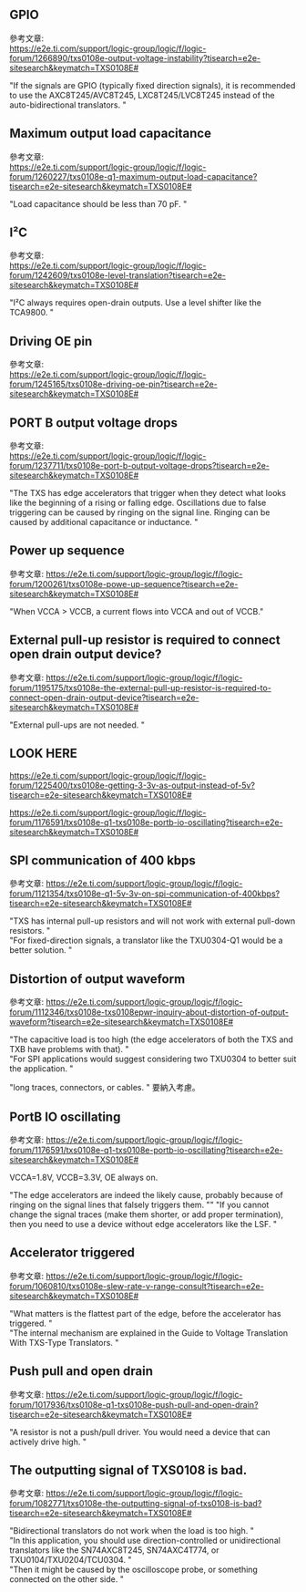## GPIO  
參考文章:  
https://e2e.ti.com/support/logic-group/logic/f/logic-forum/1266890/txs0108e-output-voltage-instability?tisearch=e2e-sitesearch&keymatch=TXS0108E#  
  
"If the signals are GPIO (typically fixed direction signals), it is recommended to use the AXC8T245/AVC8T245, LXC8T245/LVC8T245 instead of the auto-bidirectional translators. "  
  
## Maximum output load capacitance  
參考文章:  
https://e2e.ti.com/support/logic-group/logic/f/logic-forum/1260227/txs0108e-q1-maximum-output-load-capacitance?tisearch=e2e-sitesearch&keymatch=TXS0108E#  
  
"Load capacitance should be less than 70 pF. "  
  
## I²C  
參考文章:  
https://e2e.ti.com/support/logic-group/logic/f/logic-forum/1242609/txs0108e-level-translation?tisearch=e2e-sitesearch&keymatch=TXS0108E#  
  
"I²C always requires open-drain outputs. Use a level shifter like the TCA9800. "  
  
## Driving OE pin  
參考文章:  
https://e2e.ti.com/support/logic-group/logic/f/logic-forum/1245165/txs0108e-driving-oe-pin?tisearch=e2e-sitesearch&keymatch=TXS0108E#  
  
## PORT B output voltage drops  
參考文章:  
https://e2e.ti.com/support/logic-group/logic/f/logic-forum/1237711/txs0108e-port-b-output-voltage-drops?tisearch=e2e-sitesearch&keymatch=TXS0108E#  
  
"The TXS has edge accelerators that trigger when they detect what looks like the beginning of a rising or falling edge. Oscillations due to false triggering can be caused by ringing on the signal line. Ringing can be caused by additional capacitance or inductance. "  
  
## Power up sequence
參考文章: 
https://e2e.ti.com/support/logic-group/logic/f/logic-forum/1200261/txs0108e-powe-up-sequence?tisearch=e2e-sitesearch&keymatch=TXS0108E#  
  
"When VCCA > VCCB, a current flows into VCCA and out of VCCB."  
  
## External pull-up resistor is required to connect open drain output device?  
參考文章: 
https://e2e.ti.com/support/logic-group/logic/f/logic-forum/1195175/txs0108e-the-external-pull-up-resistor-is-required-to-connect-open-drain-output-device?tisearch=e2e-sitesearch&keymatch=TXS0108E#  
  
"External pull-ups are not needed. "  
  
## LOOK HERE  
https://e2e.ti.com/support/logic-group/logic/f/logic-forum/1225400/txs0108e-getting-3-3v-as-output-instead-of-5v?tisearch=e2e-sitesearch&keymatch=TXS0108E#  
  
https://e2e.ti.com/support/logic-group/logic/f/logic-forum/1176591/txs0108e-q1-txs0108e-portb-io-oscillating?tisearch=e2e-sitesearch&keymatch=TXS0108E#  
  
## SPI communication of 400 kbps  
參考文章: 
https://e2e.ti.com/support/logic-group/logic/f/logic-forum/1121354/txs0108e-q1-5v-3v-on-spi-communication-of-400kbps?tisearch=e2e-sitesearch&keymatch=TXS0108E#  
  
"TXS has internal pull-up resistors and will not work with external pull-down resistors. "  
"For fixed-direction signals, a translator like the TXU0304-Q1 would be a better solution. "  
  
## Distortion of output waveform  
參考文章: 
https://e2e.ti.com/support/logic-group/logic/f/logic-forum/1112346/txs0108e-txs0108epwr-inquiry-about-distortion-of-output-waveform?tisearch=e2e-sitesearch&keymatch=TXS0108E#  
  
"The capacitive load is too high (the edge accelerators of both the TXS and TXB have problems with that). "  
"For SPI applications would suggest considering two TXU0304 to better suit the application. "  

"long traces, connectors, or cables. " 要納入考慮。  
  
## PortB IO oscillating  
參考文章: 
https://e2e.ti.com/support/logic-group/logic/f/logic-forum/1176591/txs0108e-q1-txs0108e-portb-io-oscillating?tisearch=e2e-sitesearch&keymatch=TXS0108E#  
  
VCCA=1.8V, VCCB=3.3V, OE always on.  
  
"The edge accelerators are indeed the likely cause, probably because of ringing on the signal lines that falsely triggers them. ""
"If you cannot change the signal traces (make them shorter, or add proper termination), then you need to use a device without edge accelerators like the LSF. "  
  
## Accelerator triggered  
參考文章: 
https://e2e.ti.com/support/logic-group/logic/f/logic-forum/1060810/txs0108e-slew-rate-v-range-consult?tisearch=e2e-sitesearch&keymatch=TXS0108E#  
  
"What matters is the flattest part of the edge, before the accelerator has triggered. "  
"The internal mechanism are explained in the Guide to Voltage Translation With TXS-Type Translators. "  
  
## Push pull and open drain  
參考文章: 
https://e2e.ti.com/support/logic-group/logic/f/logic-forum/1017936/txs0108e-q1-txs0108e-push-pull-and-open-drain?tisearch=e2e-sitesearch&keymatch=TXS0108E#  
  
"A resistor is not a push/pull driver. You would need a device that can actively drive high. "  
  
## The outputting signal of TXS0108 is bad.
參考文章: 
https://e2e.ti.com/support/logic-group/logic/f/logic-forum/1082771/txs0108e-the-outputting-signal-of-txs0108-is-bad?tisearch=e2e-sitesearch&keymatch=TXS0108E#  
  
"Bidirectional translators do not work when the load is too high. "  
"In this application, you should use direction-controlled or unidirectional translators like the SN74AXC8T245, SN74AXC4T774, or TXU0104/TXU0204/TCU0304. "  
"Then it might be caused by the oscilloscope probe, or something connected on the other side. "  
  

  
  
